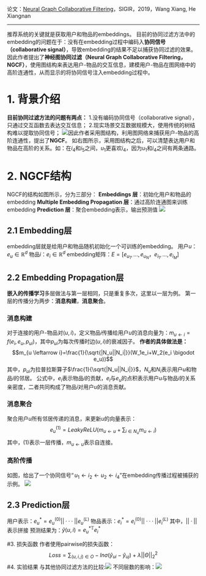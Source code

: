 论文：[Neural Graph Collaborative Filtering](http://xueshu.baidu.com/usercenter/paper/show?paperid=1x5308f0fm3400k0rr5b0xk05y198089&site=xueshu_se)，SIGIR，2019，Wang Xiang, He Xiangnan
****
推荐系统的关键就是获取用户和物品的embeddings。
目前的协同过滤方法中的embedding的问题在于：没有在embedding过程中编码入**协同信号（collaborative signal）**，导致embedding的结果不足以捕获协同过滤的效果。
因此作者提出了**神经图协同过滤（Neural Graph Collaborative Filtering，NGCF）**，使用图结构来表达用户-物品的交互信息，建模用户-物品在图网络中的高阶连通性，从而显示的将协同信号注入embedding过程中。
 # 1. 背景介绍
**目前协同过滤方法的问题有两点：**
1.没有编码协同信号（collaborative signal），只通过交互函数去表达交互信息；
2.现实场景交互数据规模大，使用传统的树结构难以提取协同信号；
![](https://upload-images.jianshu.io/upload_images/6802002-8cc7b29f1c6bcd3c.png?imageMogr2/auto-orient/strip%7CimageView2/2/w/1240)因此作者采用图结构，利用图网络来捕获用户-物品的高阶连通性，提出了**NGCF**。
如右图所示，采用图结构之后，可以清楚表达用户和物品在高阶的关系。如：在$i_4$和$i_5$之间，$u_1$更喜欢$i_4$，因为$u_1$和$i_4$之间有两条通路。
# 2. NGCF结构
NGCF的结构如图所示，分为三部分：
**Embeddings 层**：初始化用户和物品的embedding
**Multiple Embedding Propagation 层**：通过高阶连通图来训练embedding
**Prediction 层**：聚合embedding表示，输出预测值
![](https://upload-images.jianshu.io/upload_images/6802002-21737e436abf5efc.png?imageMogr2/auto-orient/strip%7CimageView2/2/w/1240)
## 2.1 Embedding层
embedding层就是给用户和物品随机初始化一个可训练的embedding。
用户$u$：$e_u\in \mathbb{R}^d$
物品$i$：$e_i\in \mathbb{R}^d$
embedding矩阵：$E=[e_{u_1},...,e_{u_N}，e_{i_1},...,e_{i_M}]$
## 2.2 Embedding Propagation层
**嵌入的传播学习**多层做法与第一层相同，只是重复多次，这里以一层为例。
第一层的传播分为两步：**消息构建**，**消息聚合**。
### 消息构建
对于连接的用户-物品对$(u,i)$，定义物品$i$传播给用户$u$的消息向量为：$m_{u \leftarrow i}=f(e_i,e_u,p_{ui})$，其中$p_{ui}$为每次传播时边$(u,i)$的衰减因子。
**作者的具体做法是：**$$m_{u \leftarrow i}=\frac{1}{\sqrt{|N_u||N_i|}}(W_1e_i+W_2(e_i \bigodot e_u))$$其中，$p_{ui}$为拉普拉斯算子$\frac{1}{\sqrt{|N_u||N_i|}}$，$N_u$和$N_i$表示用户$u$和物品$i$的邻居。
公式中，$e_i$表示物品$i$的贡献，$e_i$与$e_u$的点积表示用户$u$与物品$i$的关系亲密度，二者共同构成了物品$i$对用户$u$的消息贡献。
### 消息聚合
聚合用户$u$所有邻居传递的消息，来更新$u$的向量表示：$$e_u^{(1)}=LeakyReLU(m_{u \leftarrow u}+\sum_{i\in N_{u}} m_{u \leftarrow i})$$其中，$(1)$表示一层传播，$m_{u \leftarrow u}$表示自连接。
### 高阶传播
如图，给出了一个协同信号$“u_1 \leftarrow i_2 \leftarrow u_2 \leftarrow i_4”$在embedding传播过程被捕获的示例。
![](https://upload-images.jianshu.io/upload_images/6802002-2081da5bb5ea41ab.png?imageMogr2/auto-orient/strip%7CimageView2/2/w/1240)
## 2.3 Prediction层
用户表示：$e_u^*=e_u^{(0)}||···||e_u^{(L)}$
物品表示：$e_i^*=e_i^{(0)}||···||e_i^{(L)}$
其中，$||·||$表示拼接
预测结果为：$\hat{y}(u,i)=e_u^{*\mathbb{T}}e_i^*$

#3. 损失函数
作者使用pairwise的损失函数：
$$Loss=\sum_{(u,i,j)\in O}-ln \sigma(\hat{y}_{ui}-\hat{y}_{uj})+\lambda ||\Theta||^2_2$$
#4. 实验结果
与其他协同过滤方法的比较:![](https://upload-images.jianshu.io/upload_images/6802002-75aa8251d6ca1811.png?imageMogr2/auto-orient/strip%7CimageView2/2/w/1240)
不同层数的影响：![](https://upload-images.jianshu.io/upload_images/6802002-4ef28b2bff1efc0c.png?imageMogr2/auto-orient/strip%7CimageView2/2/w/1240)
